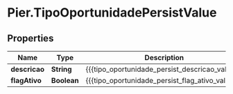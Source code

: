 # Pier.TipoOportunidadePersistValue

## Properties
Name | Type | Description | Notes
------------ | ------------- | ------------- | -------------
**descricao** | **String** | {{{tipo_oportunidade_persist_descricao_value}}} | 
**flagAtivo** | **Boolean** | {{{tipo_oportunidade_persist_flag_ativo_value}}} | 



